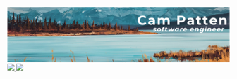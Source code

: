 <div id="header" align="center">
  <img src="./public/github_banner.png"/>
</div>
<div id="badges">
  <a href="https://www.linkedin.com/in/campatten/">
    <img src="https://img.shields.io/badge/LinkedIn-blue?logo=linkedin&logoColor=white&style=for-the-badge"/>
  </a>
  <img src="https://komarev.com/ghpvc/?username=your-github-username&color=8833ff&style=for-the-badge"/>
</div>

<!--
**PamCatten/PamCatten** is a ✨ _special_ ✨ repository because its `README.md` (this file) appears on your GitHub profile.

Here are some ideas to get you started:

- 🔭 I’m currently working on ...
- 🌱 I’m currently learning ...
- 👯 I’m looking to collaborate on ...
- 🤔 I’m looking for help with ...
- 💬 Ask me about ...
- 📫 How to reach me: ...
- 😄 Pronouns: ...
- ⚡ Fun fact: ...
-->
